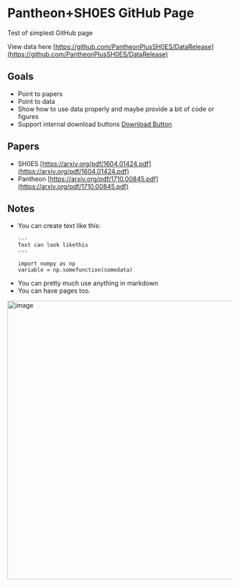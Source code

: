 # Pantheon+SH0ES GitHub Page

Test of simplest GitHub page

View data here [https://github.com/PantheonPlusSH0ES/DataRelease](https://github.com/PantheonPlusSH0ES/DataRelease)

## Goals

* Point to papers
* Point to data
* Show how to use data properly and maybe provide a bit of code or figures
* Support internal download buttons <a class="btn btn-sm" href="https://raw.githubusercontent.com/PantheonPlusSH0ES/DataRelease/main/test.txt.gz" download role="button" >Download Button</a> 

## Papers

* SH0ES [https://arxiv.org/pdf/1604.01424.pdf](https://arxiv.org/pdf/1604.01424.pdf)
* Pantheon [https://arxiv.org/pdf/1710.00845.pdf](https://arxiv.org/pdf/1710.00845.pdf)

## Notes
* You can create text like this:
  ```
  ---
  Text can look likethis
  ---
  
  import numpy as np
  variable = np.somefunction(somedata)
  ```
* You can pretty much use anything in markdown
* You can have pages too. 

<img width="626" alt="image" src="https://user-images.githubusercontent.com/5403753/142009795-3e30d41d-b6b2-4a1a-96e2-8d694b5fa481.png">




